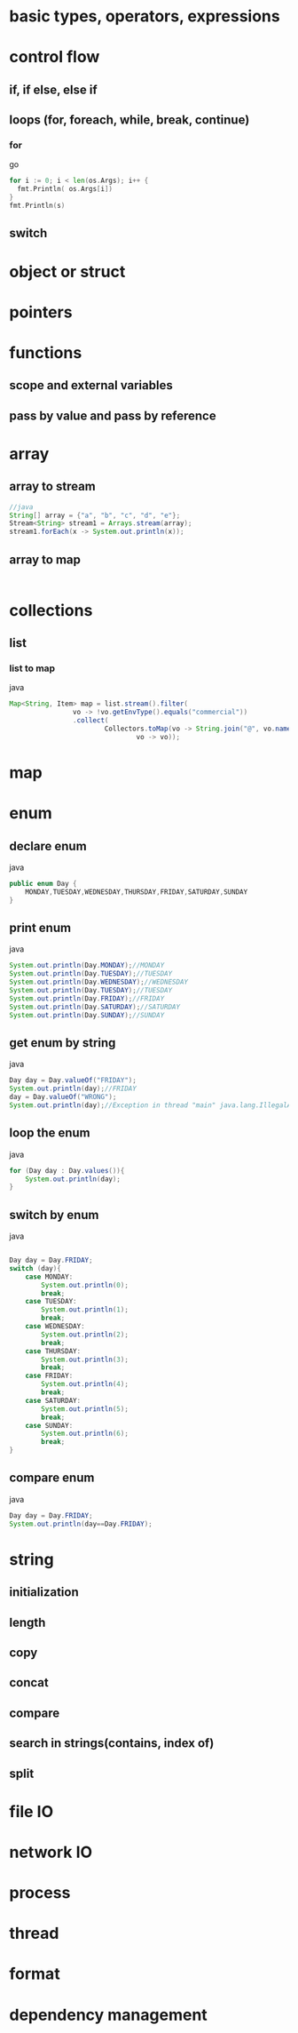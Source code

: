 # basic types, operators, expressions

# control flow

## if, if else, else if

## loops (for, foreach, while, break, continue)

### for

go
```go
for i := 0; i < len(os.Args); i++ {
  fmt.Println( os.Args[i])
}
fmt.Println(s)
```

## switch

# object or struct

# pointers

# functions

## scope and external variables

## pass by value and pass by reference

# array

## array to stream

``` java 
//java 
String[] array = {"a", "b", "c", "d", "e"};
Stream<String> stream1 = Arrays.stream(array);
stream1.forEach(x -> System.out.println(x));
```

## array to map

### 

``` java

```

# collections

## list 

### list to map 

java

``` java
Map<String, Item> map = list.stream().filter(
                vo -> !vo.getEnvType().equals("commercial"))
                .collect(
                        Collectors.toMap(vo -> String.join("@", vo.name(), vo.region()),
                                vo -> vo));
```

# map

# enum

## declare enum

java
``` java 
public enum Day {
    MONDAY,TUESDAY,WEDNESDAY,THURSDAY,FRIDAY,SATURDAY,SUNDAY
}
```

## print enum

java

``` java
System.out.println(Day.MONDAY);//MONDAY
System.out.println(Day.TUESDAY);//TUESDAY
System.out.println(Day.WEDNESDAY);//WEDNESDAY
System.out.println(Day.TUESDAY);//TUESDAY
System.out.println(Day.FRIDAY);//FRIDAY
System.out.println(Day.SATURDAY);//SATURDAY
System.out.println(Day.SUNDAY);//SUNDAY
```

## get enum by string

java
``` java
Day day = Day.valueOf("FRIDAY");
System.out.println(day);//FRIDAY
day = Day.valueOf("WRONG");
System.out.println(day);//Exception in thread "main" java.lang.IllegalArgumentException: No enum constant com.company.Day.WRONG
```

## loop the enum

java
``` java
for (Day day : Day.values()){
    System.out.println(day);
}
```

## switch by enum

java
```java

Day day = Day.FRIDAY;
switch (day){
    case MONDAY:
        System.out.println(0);
        break;
    case TUESDAY:
        System.out.println(1);
        break;
    case WEDNESDAY:
        System.out.println(2);
        break;
    case THURSDAY:
        System.out.println(3);
        break;
    case FRIDAY:
        System.out.println(4);
        break;
    case SATURDAY:
        System.out.println(5);
        break;
    case SUNDAY:
        System.out.println(6);
        break;
}
```

## compare enum

java
```java
Day day = Day.FRIDAY;
System.out.println(day==Day.FRIDAY);
```

# string

## initialization 

## length 

## copy

## concat

## compare

## search in strings(contains, index of)

## split

# file IO

# network IO

# process 

# thread

# format 

# dependency management

